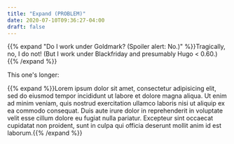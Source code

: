 ```yaml
---
title: "Expand (PROBLEM)"
date: 2020-07-10T09:36:27-04:00
draft: false
---
```


{{% expand "Do I work under Goldmark?  (Spoiler alert: No.)" %}}Tragically,
no, I do not!  (But I work under Blackfriday and presumably Hugo <
0.60.){{% /expand %}}

This one's longer:

{{% expand %}}Lorem ipsum dolor sit amet, consectetur adipisicing elit,
sed do eiusmod tempor incididunt ut labore et dolore magna aliqua. Ut
enim ad minim veniam, quis nostrud exercitation ullamco laboris nisi ut
aliquip ex ea commodo consequat. Duis aute irure dolor in reprehenderit
in voluptate velit esse cillum dolore eu fugiat nulla pariatur. Excepteur
sint occaecat cupidatat non proident, sunt in culpa qui officia deserunt
mollit anim id est laborum.{{% /expand %}}
